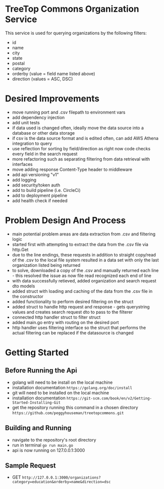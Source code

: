 TreeTop Commons Organization Service
==========
This service is used for querying organizations by the following filters:
* id
* name
* city
* state
* postal
* category
* orderby (value = field name listed above)
* direction (values = ASC, DSC)

# Desired Improvements
* move running port and .csv filepath to environment vars
* add dependency injection
* add unit tests
* if data used is changed often, ideally move the data source into a database or other data storage
* if csv is the data source format and is edited often, can add AWS Athena integration to query
* use reflection for sorting by field/direction as right now code checks every field in the search request
* more refactoring such as separating filtering from data retrieval with interfaces 
* move adding response Content-Type header to middleware
* add api versioning "v1"
* add logging
* add security/token auth
* add to build pipeline (i.e. CircleCi)
* add to deployment pipeline
* add health check if needed

# Problem Design And Process
* main potential problem areas are data extraction from .csv and filtering logic
* started first with attempting to extract the data from the .csv file via http.Get
* due to the line endings, these requests in addition to straight copy/read of the .csv to the local file system resulted in a data set with only the last organization listed being returned
* to solve, downloaded a copy of the .csv and manually returned each line - this resolved the issue as now file read recognized each end of line
* with data successfully retieved, added organization and search request dto models
* added struct with loading and caching of the data from the .csv file in the constructor
* added functionality to perform desired filtering on the struct
* added struct to handle http request and response - gets querystring values and creates search request dto to pass to the filterer
* connected http handler struct to filter struct
* added main.go entry with routing on the desired port
* http handler uses filtering interface so the struct that performs the actual filtering can be replaced if the datasource is changed

# Getting Started
## Before Running the Api
* golang will need to be install on the local machine
* installation documentation `https://golang.org/doc/install`
* git will need to be installed on the local machine
* installation documentation `https://git-scm.com/book/en/v2/Getting-Started-Installing-Git`
* get the repository running this command in a chosen directory `https://github.com/peggyhouseman/treetopcommons.git`
## Building and Running
* navigate to the repository's root directory
* run in terminal `go run main.go`
* api is now running on 127.0.0.1:3000
## Sample Request
* GET `http://127.0.0.1:3000/organizations?category=education&orderby=name&direction=dsc`
